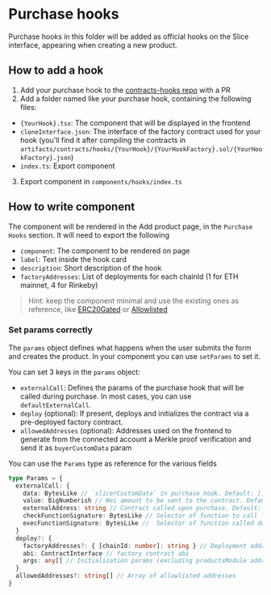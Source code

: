 # Purchase hooks

Purchase hooks in this folder will be added as official hooks on the Slice interface, appearing when creating a new product.

## How to add a hook

1. Add your purchase hook to the [contracts-hooks repo](https://github.com/slice-so/contracts-hooks) with a PR
2. Add a folder named like your purchase hook, containing the following files:

- `{YourHook}.tsx`: The component that will be displayed in the frontend
- `cloneInterface.json`: The interface of the factory contract used for your hook (you'll find it after compiling the contracts in `artifacts/contracts/hooks/{YourHook}/{YourHookFactory}.sol/{YourHookFactory}.json`)
- `index.ts`: Export component

3. Export component in `components/hooks/index.ts`

## How to write component

The component will be rendered in the Add product page, in the `Purchase Hooks` section. It will need to export the following

- `component`: The component to be rendered on page
- `label`: Text inside the hook card
- `description`: Short description of the hook
- `factoryAddresses`: List of deployments for each chainId (1 for ETH mainnet, 4 for Rinkeby)

> Hint: keep the component minimal and use the existing ones as reference, like [ERC20Gated](ERC20Gated/ERC20Gated.tsx) or [Allowlisted](Allowlisted/Allowlisted.tsx)

### Set params correctly

The `params` object defines what happens when the user submits the form and creates the product. In your component you can use `setParams` to set it.

You can set 3 keys in the `params` object:

- `externalCall`: Defines the params of the purchase hook that will be called during purchase. In most cases, you can use `defaultExternalCall`.
- `deploy` (optional): If present, deploys and initializes the contract via a pre-deployed factory contract.
- `allowedAddresses` (optional): Addresses used on the frontend to generate from the connected account a Merkle proof verification and send it as `buyerCustomData` param

You can use the `Params` type as reference for the various fields

```ts
type Params = {
  externalCall: {
    data: BytesLike // `slicerCustomData` in purchase hook. Default: []
    value: BigNumberish // Wei amount to be sent to the contract. Default: 0
    externalAddress: string // Contract called upon purchase. Default: ZeroAddress
    checkFunctionSignature: BytesLike // Selector of function to call from the frontend to check requirements are met. Default: "0x95db9368"
    execFunctionSignature: BytesLike //  Selector of function called during product purchase. Default: "0xa23fffb9"
  }
  deploy?: {
    factoryAddresses?: { [chainId: number]: string } // Deployment addresses of factory contracts based on chainId
    abi: ContractInterface // factory contract abi
    args: any[] // Initialization params (excluding productsModule address and slicerId)
  }
  allowedAddresses?: string[] // Array of allowlisted addresses
}
```
